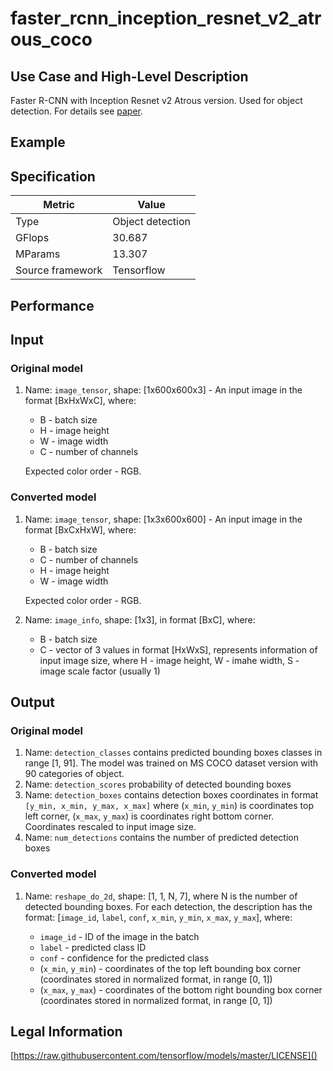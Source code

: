 # faster_rcnn_inception_resnet_v2_atrous_coco

## Use Case and High-Level Description

Faster R-CNN with Inception Resnet v2 Atrous version. Used for object detection. For details see [paper](https://arxiv.org/pdf/1801.04381.pdf).

## Example

## Specification

| Metric                          | Value                                     |
|---------------------------------|-------------------------------------------|
| Type                            | Object detection                          |
| GFlops                          | 30.687                                    |
| MParams                         | 13.307                                    |
| Source framework                | Tensorflow                                |

## Performance

## Input

### Original model

1. Name: `image_tensor`, shape: [1x600x600x3] - An input image in the format [BxHxWxC],
   where:

    - B - batch size
    - H - image height
    - W - image width
    - C - number of channels

   Expected color order - RGB.

### Converted model

1. Name: `image_tensor`, shape: [1x3x600x600] - An input image in the format [BxCxHxW],
   where:

    - B - batch size
    - C - number of channels
    - H - image height
    - W - image width

   Expected color order - RGB.

1. Name: `image_info`, shape: [1x3], in format [BxC],
   where:

    - B - batch size
    - C - vector of 3 values in format [HxWxS], represents information of input image size, where H - image height, W - imahe width, S - image scale factor (usually 1)

## Output

### Original model

1. Name: `detection_classes` contains predicted bounding boxes classes in range [1, 91]. The model was trained on MS COCO dataset version with 90 categories of object.
2. Name: `detection_scores` probability of detected bounding boxes
3. Name: `detection_boxes` contains detection boxes coordinates in format `[y_min, x_min, y_max, x_max]` where (`x_min`, `y_min`)  is coordinates top left corner,  (`x_max`, `y_max`) is coordinates right bottom corner. Coordinates rescaled to input image size.
4. Name: `num_detections` contains the number of predicted detection boxes

### Converted model

1. Name: `reshape_do_2d`, shape: [1, 1, N, 7], where N is the number of detected
bounding boxes. For each detection, the description has the format:
[`image_id`, `label`, `conf`, `x_min`, `y_min`, `x_max`, `y_max`],
    where:

    - `image_id` - ID of the image in the batch
    - `label` - predicted class ID
    - `conf` - confidence for the predicted class
    - (`x_min`, `y_min`) - coordinates of the top left bounding box corner (coordinates stored in normalized format, in range [0, 1])
    - (`x_max`, `y_max`) - coordinates of the bottom right bounding box corner  (coordinates stored in normalized format, in range [0, 1])

## Legal Information
[https://raw.githubusercontent.com/tensorflow/models/master/LICENSE]()